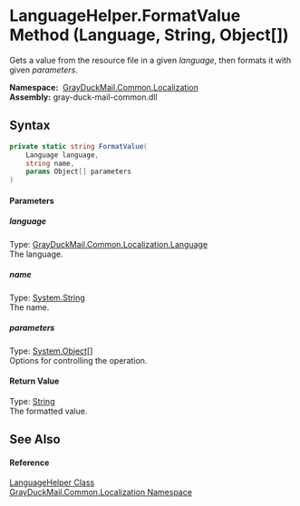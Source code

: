 LanguageHelper.FormatValue Method (Language, String, Object[])
==============================================================
Gets a value from the resource file in a given *language*, then formats it with given *parameters*.

  **Namespace:**  [GrayDuckMail.Common.Localization][1]  
  **Assembly:** gray-duck-mail-common.dll

Syntax
------

```csharp
private static string FormatValue(
	Language language,
	string name,
	params Object[] parameters
)
```

#### Parameters

##### *language*
Type: [GrayDuckMail.Common.Localization.Language][2]  
 The language.

##### *name*
Type: [System.String][3]  
 The name.

##### *parameters*
Type: [System.Object][4][]  
 Options for controlling the operation.

#### Return Value
Type: [String][3]  
 The formatted value. 

See Also
--------

#### Reference
[LanguageHelper Class][5]  
[GrayDuckMail.Common.Localization Namespace][1]  

[1]: ../README.md
[2]: ../Language/README.md
[3]: https://docs.microsoft.com/dotnet/api/system.string
[4]: https://docs.microsoft.com/dotnet/api/system.object
[5]: README.md